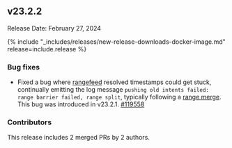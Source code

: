 ## v23.2.2

Release Date: February 27, 2024

{% include "_includes/releases/new-release-downloads-docker-image.md" release=include.release %}

<h3 id="v23-2-2-bug-fixes">Bug fixes</h3>

- Fixed a bug where [rangefeed](/docs/v23.2/create-and-configure-changefeeds.md#enable-rangefeeds) resolved timestamps could get stuck, continually emitting the log message `pushing old intents failed: range barrier failed, range split`, typically following a [range merge](https://www.cockroachlabs.com/docs/v23.2/architecture/distribution-layer#range-merges). This bug was introduced in v23.2.1. [#119558][#119558]

<div class="release-note-contributors" markdown="1">

<h3 id="v23-2-2-contributors">Contributors</h3>

This release includes 2 merged PRs by 2 authors.

</div>

[#119558]: https://github.com/cockroachdb/cockroach/pull/119558
